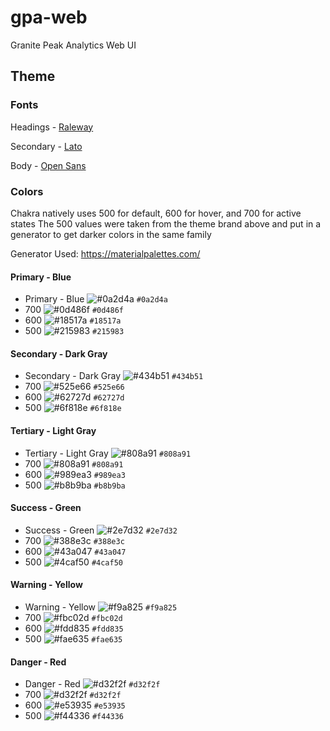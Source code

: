 # gpa-web

Granite Peak Analytics Web UI

## Theme

### Fonts

Headings - [Raleway](https://fonts.google.com/specimen/Raleway)

Secondary - [Lato](https://fonts.google.com/specimen/Lato)

Body - [Open Sans](https://fonts.google.com/specimen/Open+Sans)

### Colors

Chakra natively uses 500 for default, 600 for hover, and 700 for active states
The 500 values were taken from the theme brand above and put in a generator to get darker colors in the same family

Generator Used: https://materialpalettes.com/

#### Primary - Blue

- Primary - Blue ![#0a2d4a](https://placehold.it/15/0a2d4a/000000?text=) `#0a2d4a`
- 700 ![#0d486f](https://placehold.it/15/0d486f/000000?text=) `#0d486f`
- 600 ![#18517a](https://placehold.it/15/18517a/000000?text=) `#18517a`
- 500 ![#215983](https://placehold.it/15/215983/000000?text=) `#215983`

#### Secondary - Dark Gray

- Secondary - Dark Gray ![#434b51](https://placehold.it/15/434b51/000000?text=) `#434b51`
- 700 ![#525e66](https://placehold.it/15/525e66/000000?text=) `#525e66`
- 600 ![#62727d](https://placehold.it/15/62727d/000000?text=) `#62727d`
- 500 ![#6f818e](https://placehold.it/15/6f818e/000000?text=) `#6f818e`

#### Tertiary - Light Gray

- Tertiary - Light Gray ![#808a91](https://placehold.it/15/808a91/000000?text=) `#808a91`
- 700 ![#808a91](https://placehold.it/15/808a91/000000?text=) `#808a91`
- 600 ![#989ea3](https://placehold.it/15/989ea3/000000?text=) `#989ea3`
- 500 ![#b8b9ba](https://placehold.it/15/b8b9ba/000000?text=) `#b8b9ba`

#### Success - Green

- Success - Green ![#2e7d32](https://placehold.it/15/2e7d32/000000?text=) `#2e7d32`
- 700 ![#388e3c](https://placehold.it/15/388e3c/000000?text=) `#388e3c`
- 600 ![#43a047](https://placehold.it/15/43a047/000000?text=) `#43a047`
- 500 ![#4caf50](https://placehold.it/15/4caf50/000000?text=) `#4caf50`

#### Warning - Yellow

- Warning - Yellow ![#f9a825](https://placehold.it/15/f9a825/000000?text=) `#f9a825`
- 700 ![#fbc02d](https://placehold.it/15/fbc02d/000000?text=) `#fbc02d`
- 600 ![#fdd835](https://placehold.it/15/fdd835/000000?text=) `#fdd835`
- 500 ![#fae635](https://placehold.it/15/fae635/000000?text=) `#fae635`

#### Danger - Red

- Danger - Red ![#d32f2f](https://placehold.it/15/d32f2f/000000?text=) `#d32f2f`
- 700 ![#d32f2f](https://placehold.it/15/d32f2f/000000?text=) `#d32f2f`
- 600 ![#e53935](https://placehold.it/15/e53935/000000?text=) `#e53935`
- 500 ![#f44336](https://placehold.it/15/f44336/000000?text=) `#f44336`

